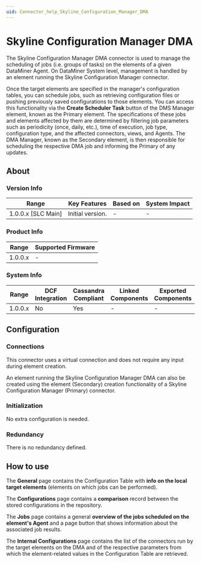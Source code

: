 ```yaml
---
uid: Connector_help_Skyline_Configuration_Manager_DMA
---
```


# Skyline Configuration Manager DMA

The Skyline Configuration Manager DMA connector is used to manage the scheduling of jobs (i.e. groups of tasks) on the elements of a given DataMiner Agent. On DataMiner System level, management is handled by an element running the Skyline Configuration Manager connector.

Once the target elements are specified in the manager's configuration tables, you can schedule jobs, such as retrieving configuration files or pushing previously saved configurations to those elements. You can access this functionality via the **Create Scheduler Task** button of the DMS Manager element, known as the Primary element. The specifications of these jobs and elements affected by them are determined by filtering job parameters such as periodicity (once, daily, etc.), time of execution, job type, configuration type, and the affected connectors, views, and Agents. The DMA Manager, known as the Secondary element, is then responsible for scheduling the respective DMA job and informing the Primary of any updates.

## About

### Version Info

| **Range**            | **Key Features** | **Based on** | **System Impact** |
|----------------------|------------------|--------------|-------------------|
| 1.0.0.x \[SLC Main\] | Initial version. | \-           | \-                |

### Product Info

| **Range** | **Supported Firmware** |
|-----------|------------------------|
| 1.0.0.x   | \-                     |

### System Info

| **Range** | **DCF Integration** | **Cassandra Compliant** | **Linked Components** | **Exported Components** |
|-----------|---------------------|-------------------------|-----------------------|-------------------------|
| 1.0.0.x   | No                  | Yes                     | \-                    | \-                      |

## Configuration

### Connections

This connector uses a virtual connection and does not require any input during element creation.

An element running the Skyline Configuration Manager DMA can also be created using the element (Secondary) creation functionality of a Skyline Configuration Manager (Primary) connector.

### Initialization

No extra configuration is needed.

### Redundancy

There is no redundancy defined.

## How to use

The **General** page contains the Configuration Table with **info on the local target elements** (elements on which jobs can be performed).

The **Configurations** page contains a **comparison** record between the stored configurations in the repository.

The **Jobs** page contains a general **overview of the jobs scheduled on the element's Agent** and a page button that shows information about the associated job results.

The **Internal Configurations** page contains the list of the connectors run by the target elements on the DMA and of the respective parameters from which the element-related values in the Configuration Table are retrieved.
